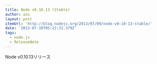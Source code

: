 ```yaml
---
title: Node v0.10.13 (Stable)
author: azu
layout: post
itemUrl: 'http://blog.nodejs.org/2013/07/09/node-v0-10-13-stable/'
date: '2013-07-10T05:22:31.379Z'
tags:
  - node.js
  - ReleaseNote
---
```

Node v0.10.13リリース
